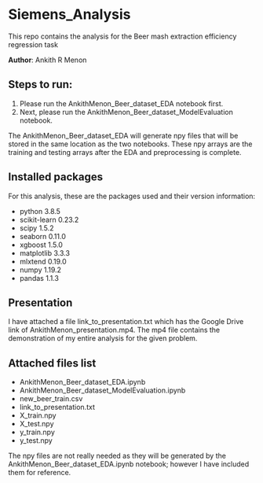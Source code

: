 # Siemens_Analysis
This repo contains the analysis for the Beer mash extraction efficiency regression task

**Author**: Ankith R Menon


## Steps to run:

1. Please run the AnkithMenon_Beer_dataset_EDA notebook first.
2. Next, please run the AnkithMenon_Beer_dataset_ModelEvaluation notebook.


The AnkithMenon_Beer_dataset_EDA will generate npy files that will be stored in the same location as the two notebooks. These npy arrays are the training and testing arrays after the EDA and preprocessing is complete.


## Installed packages
For this analysis, these are the packages used and their version information:
- python                    3.8.5
- scikit-learn              0.23.2
- scipy                     1.5.2
- seaborn                   0.11.0
- xgboost                   1.5.0
- matplotlib                3.3.3
- mlxtend                   0.19.0
- numpy                     1.19.2
- pandas                    1.1.3


## Presentation
I have attached a file link_to_presentation.txt which has the Google Drive link of AnkithMenon_presentation.mp4. The mp4 file contains the demonstration of my entire analysis for the given problem.

## Attached files list
- AnkithMenon_Beer_dataset_EDA.ipynb
- AnkithMenon_Beer_dataset_ModelEvaluation.ipynb
- new_beer_train.csv
- link_to_presentation.txt
- X_train.npy
- X_test.npy
- y_train.npy
- y_test.npy

The npy files are not really needed as they will be generated by the AnkithMenon_Beer_dataset_EDA.ipynb notebook; however I have included them for reference.

